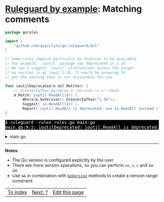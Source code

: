 # [Ruleguard by example](https://go-ruleguard.github.io/by-example/): Matching comments

```go
package gorules

import (
	"github.com/quasilyte/go-ruleguard/dsl"
)

// Some rules require particular Go features to be available.
// For example, `ioutil` package was deprecated in 1.16.
// We can't suggest `ioutil` alternatives unless the target
// Go version is at least 1.16. It would be annoying to
// get the warning that is not actionable for you. 

func ioutilDeprecated(m dsl.Matcher) {
	// GreaterEqThan performs a "version >= x" check.
	m.Match(`ioutil.ReadAll($r)`).
		Where(m.GoVersion().GreaterEqThan("1.16")).
		Suggest(`io.ReadAll($r)`).
		Report(`ioutil.ReadAll is deprecated, use io.ReadAll instead`)
}
```

<pre style="color: white; background-color: black">
$ ruleguard -rules rules.go main.go 
main.go:9:1: ioutilDeprecated: ioutil.ReadAll is deprecated, use io.ReadAll instead
</pre>

<details><summary>main.go</summary>

```go
package main

import (
	"io"
	"io/ioutil"
)

func example(r io.Reader) {
	ioutil.ReadAll(r)
}
```

</details>

<hr>

**Notes**:

* The Go version is configured explicitly by the user
* There are more version operations, so you can perform `==`, `<`, `>` and so on
* Use `&&` in combination with [`GoVersion`](https://pkg.go.dev/github.com/quasilyte/go-ruleguard/dsl#GoVersion) methods to create a version range constraint

<table><tr>
<td><a href="index">To index</a></td>
<td><a href="go-version-checks">Next: ?</a></td>
<td><a href="https://github.com/go-ruleguard/go-ruleguard.github.io/edit/master/by-example/go-version-checks.md">Edit this page</a></td>
</tr></table>
